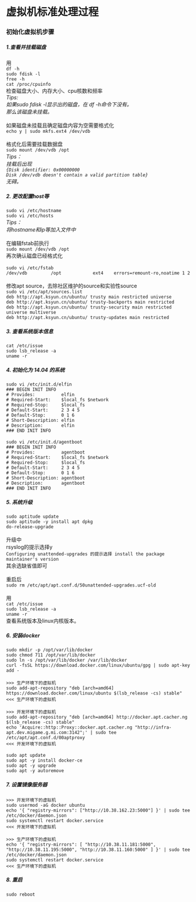 # 虚拟机标准处理过程

### 初始化虚拟机步骤

##### 1.查看并挂载磁盘
用
<br />`df -h`
<br />`sudo fdisk -l`
<br />`free -h`
<br />`cat /proc/cpuinfo`
<br />检查磁盘大小、内存大小、cpu核数和频率
<br />*Tips:
<br />如果sudo fdisk -l显示出的磁盘，在 df -h命令下没有。
<br />那么该磁盘未挂载。*
<br /><br />如果磁盘未挂载且确定磁盘内容为空需要格式化
<br />`echo y | sudo mkfs.ext4 /dev/vdb`
<br /><br />格式化后需要挂载数据盘
<br />`sudo mount /dev/vdb /opt`
<br />*Tips：
<br />挂载后出现
<br />`{Disk identifier: 0x00000000`
<br />`Disk /dev/vdb doesn't contain a valid partition table}`
<br />无碍。*

##### 2. 更改配置host等
`sudo vi /etc/hostname`
<br />`sudo vi /etc/hosts`
<br />*Tips：
<br />将hostname和ip等加入文件中*
<br /><br />在编辑fstab前执行
<br />`sudo mount /dev/vdb /opt`
<br />再次确认磁盘已经格式化
<br /><br />`sudo vi /etc/fstab`
<br />`/dev/vdb         /opt            ext4    errors=remount-ro,noatime 1 2`
<br /><br />修改apt source，去除社区维护的source和实验性source
<br />`sudo vi /etc/apt/sources.list`
<br />`deb http://apt.ksyun.cn/ubuntu/ trusty main restricted universe`
<br />`deb http://apt.ksyun.cn/ubuntu/ trusty-backports main restricted`
<br />`deb http://apt.ksyun.cn/ubuntu/ trusty-security main restricted universe multiverse`
<br />`deb http://apt.ksyun.cn/ubuntu/ trusty-updates main restricted`

##### 3. 查看系统版本信息
`cat /etc/issue`
<br />`sudo lsb_release -a`
<br />`uname -r`

##### 4. 初始化为 14.04 的系统
`sudo vi /etc/init.d/elfin`
<br />`### BEGIN INIT INFO`
<br />`# Provides:          elfin`
<br />`# Required-Start:    $local_fs $network`
<br />`# Required-Stop:     $local_fs`
<br />`# Default-Start:     2 3 4 5`
<br />`# Default-Stop:      0 1 6`
<br />`# Short-Description: elfin`
<br />`# Description:       elfin`
<br />`### END INIT INFO`
<br /><br />`sudo vi /etc/init.d/agentboot`
<br />`### BEGIN INIT INFO`
<br />`# Provides:          agentboot`
<br />`# Required-Start:    $local_fs $network`
<br />`# Required-Stop:     $local_fs`
<br />`# Default-Start:     2 3 4 5`
<br />`# Default-Stop:      0 1 6`
<br />`# Short-Description: agentboot`
<br />`# Description:       agentboot`
<br />`### END INIT INFO`

##### 5. 系统升级
`sudo aptitude update`
<br />`sudo aptitude -y install apt dpkg`
<br />`do-release-upgrade`
<br /><br />升级中
<br />rsyslog的提示选择y
<br />`Configuring unattended-upgrades 的提示选择 install the package maintainer's version`
<br />其余选缺省值即可
<br /><br />重启后
<br />`sudo rm /etc/apt/apt.conf.d/50unattended-upgrades.ucf-old`
<br /><br />用
<br />`cat /etc/issue`
<br />`sudo lsb_release -a`
<br />`uname -r`
<br />查看系统版本及linux内核版本。

##### 6. 安装docker
`sudo mkdir -p /opt/var/lib/docker`
<br />`sudo chmod 711 /opt/var/lib/docker`
<br />`sudo ln -s /opt/var/lib/docker /var/lib/docker`
<br />`curl -fsSL https://download.docker.com/linux/ubuntu/gpg | sudo apt-key add -`
<br /><br />`>>> 生产环境下的虚拟机`
<br />`sudo add-apt-repository "deb [arch=amd64] https://download.docker.com/linux/ubuntu $(lsb_release -cs) stable"`
<br />`<<< 生产环境下的虚拟机`
<br /><br />`>>> 开发环境下的虚拟机`
<br />`sudo add-apt-repository "deb [arch=amd64] http://docker.apt.cacher.ng $(lsb_release -cs) stable"`
<br />`echo 'Acquire::http::Proxy::docker.apt.cacher.ng "http://infra-apt.dev.migame.g.mi.com:3142";' | sudo tee /etc/apt/apt.conf.d/00aptproxy`
<br />`<<< 开发环境下的虚拟机`
<br /><br />`sudo apt update`
<br />`sudo apt -y install docker-ce`
<br />`sudo apt -y upgrade`
<br />`sudo apt -y autoremove`

##### 7. 设置镜像服务器
`>>> 开发环境下的虚拟机`
<br />`sudo usermod -aG docker ubuntu`
<br />`echo '{ "registry-mirrors": ["http://10.38.162.23:5000"] }' | sudo tee /etc/docker/daemon.json`
<br />`sudo systemctl restart docker.service`
<br />`<<< 开发环境下的虚拟机`
<br /><br />`>>> 生产环境下的虚拟机`
<br />`echo '{ "registry-mirrors": [ "http://10.38.11.181:5000", "http://10.38.11.195:5000", "http://10.38.11.160:5000" ] }' | sudo tee /etc/docker/daemon.json`
<br />`sudo systemctl restart docker.service`
<br />`<<< 生产环境下的虚拟机`

##### 8. 重启
`sudo reboot`
